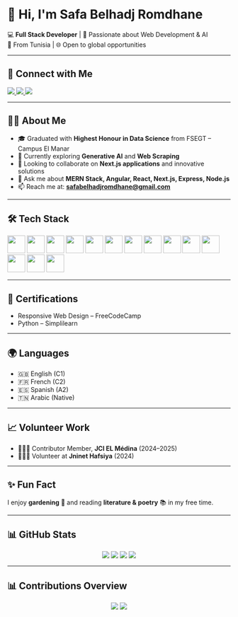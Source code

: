 
  # 👋 Hi, I'm Safa Belhadj Romdhane  

💻 **Full Stack Developer** | 🚀 Passionate about Web Development & AI  
📍 From Tunisia | 🌐 Open to global opportunities  

---

## 🔗 Connect with Me  

<p align="left">
  <a href="mailto:safabelhadjromdhane@gmail.com">
    <img src="https://img.shields.io/badge/Gmail-D14836?style=for-the-badge&logo=gmail&logoColor=white" />
  </a>
  <a href="https://www.linkedin.com/in/safa-belhaj-romdhane/" target="_blank">
    <img src="https://img.shields.io/badge/LinkedIn-0077B5?style=for-the-badge&logo=linkedin&logoColor=white" />
  </a>
  <a href="https://github.com/safabelhadjromdhane" target="_blank">
    <img src="https://img.shields.io/badge/GitHub-181717?style=for-the-badge&logo=github&logoColor=white" />
  </a>
</p>

---

## 👧🏽 About Me
- 🎓 Graduated with **Highest Honour in Data Science** from FSEGT – Campus El Manar  
- 🌱 Currently exploring **Generative AI** and **Web Scraping**  
- 👯 Looking to collaborate on **Next.js applications** and innovative solutions  
- 💬 Ask me about **MERN Stack, Angular, React, Next.js, Express, Node.js**  
- 📫 Reach me at: **safabelhadjromdhane@gmail.com**  

---

## 🛠️ Tech Stack  

<p>
  <img src="https://cdn.jsdelivr.net/gh/devicons/devicon/icons/angular/angular-original.svg" width="40"/>
  <img src="https://cdn.jsdelivr.net/gh/devicons/devicon/icons/nextjs/nextjs-original.svg" width="40"/>
  <img src="https://cdn.jsdelivr.net/gh/devicons/devicon/icons/react/react-original.svg" width="40"/>
  <img src="https://cdn.jsdelivr.net/gh/devicons/devicon/icons/nodejs/nodejs-original.svg" width="40"/>
  <img src="https://cdn.jsdelivr.net/gh/devicons/devicon/icons/javascript/javascript-original.svg" width="40"/>
  <img src="https://cdn.jsdelivr.net/gh/devicons/devicon/icons/typescript/typescript-original.svg" width="40"/>
  <img src="https://cdn.jsdelivr.net/gh/devicons/devicon/icons/tailwindcss/tailwindcss-original.svg" width="40"/>
  <img src="https://cdn.jsdelivr.net/gh/devicons/devicon/icons/bootstrap/bootstrap-original.svg" width="40"/>
  <img src="https://cdn.jsdelivr.net/gh/devicons/devicon/icons/mongodb/mongodb-original.svg" width="40"/>
  <img src="https://cdn.jsdelivr.net/gh/devicons/devicon/icons/mysql/mysql-original.svg" width="40"/>
  <img src="https://cdn.jsdelivr.net/gh/devicons/devicon/icons/postgresql/postgresql-original.svg" width="40"/>
  <img src="https://cdn.jsdelivr.net/gh/devicons/devicon/icons/express/express-original.svg" width="40"/>
  <img src="https://cdn.jsdelivr.net/gh/devicons/devicon/icons/figma/figma-original.svg" width="40"/>
  <img src="https://cdn.jsdelivr.net/gh/devicons/devicon/icons/postman/postman-original.svg" width="40"/>
</p>

---

## 📜 Certifications  
- Responsive Web Design – FreeCodeCamp  
- Python – Simplilearn  

---

## 🌍 Languages  
- 🇬🇧 English (C1)  
- 🇫🇷 French (C2)  
- 🇪🇸 Spanish (A2)  
- 🇹🇳 Arabic (Native)  

---

## 📈 Volunteer Work  
- 🙋🏽‍♀️ Contributor Member, **JCI EL Médina** (2024–2025)  
- 🙋🏽‍♀️ Volunteer at **Jninet Hafsiya** (2024)  

---

## ✨ Fun Fact  
I enjoy **gardening** 🌱 and reading **literature & poetry** 📚 in my free time.  

---

## 📊 GitHub Stats  

<p align="center">
  <img src="https://github-readme-stats.vercel.app/api/top-langs/?username=safabelhadjromdhane&layout=compact&theme=radical" />
  <img src="https://github-readme-stats.vercel.app/api?username=safabelhadjromdhane&show_icons=true&theme=radical" />
  <img src="https://github-profile-summary-cards.vercel.app/api/cards/profile-details?username=safabelhadjromdhane&theme=tokyonight" />
  <img src="https://streak-stats.demolab.com?user=safabelhadjromdhane&theme=dark&date_format=M%20j%5B%2C%20Y%5D" />
</p>

---

## 📊 Contributions Overview  

<p align="center">
  <img src="http://github-profile-summary-cards.vercel.app/api/cards/stats?username=safabelhadjromdhane&theme=github_dark" />
  <img src="https://github-readme-activity-graph.vercel.app/graph?username=safabelhadjromdhane&theme=react-dark" />
</p>





